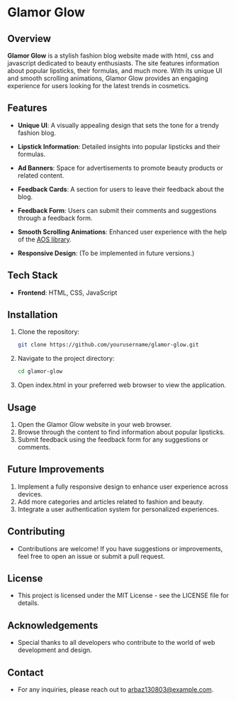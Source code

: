 # Glamor Glow

## Overview
**Glamor Glow** is a stylish fashion blog website made with html, css and javascript dedicated to beauty enthusiasts. The site features information about popular lipsticks, their formulas, and much more. With its unique UI and smooth scrolling animations, Glamor Glow provides an engaging experience for users looking for the latest trends in cosmetics.

## Features
- **Unique UI**: A visually appealing design that sets the tone for a trendy fashion blog.
  
- **Lipstick Information**: Detailed insights into popular lipsticks and their formulas.
  
- **Ad Banners**: Space for advertisements to promote beauty products or related content.
  
- **Feedback Cards**: A section for users to leave their feedback about the blog.
  
- **Feedback Form**: Users can submit their comments and suggestions through a feedback form.
  
- **Smooth Scrolling Animations**: Enhanced user experience with the help of the [AOS library](https://michalsnik.github.io/aos/).

- **Responsive Design**: (To be implemented in future versions.)

## Tech Stack
- **Frontend**: HTML, CSS, JavaScript

## Installation
1. Clone the repository:
   ```bash
   git clone https://github.com/yourusername/glamor-glow.git
2. Navigate to the project directory:
   ```bash
   cd glamor-glow
3. Open index.html in your preferred web browser to view the application.

## Usage
1. Open the Glamor Glow website in your web browser.
2. Browse through the content to find information about popular lipsticks.
3. Submit feedback using the feedback form for any suggestions or comments.

## Future Improvements
1. Implement a fully responsive design to enhance user experience across devices.
2. Add more categories and articles related to fashion and beauty.
3. Integrate a user authentication system for personalized experiences.

## Contributing
- Contributions are welcome! If you have suggestions or improvements, feel free to open an issue or submit a pull request.

## License
- This project is licensed under the MIT License - see the LICENSE file for details.

## Acknowledgements
- Special thanks to all developers who contribute to the world of web development and design.

## Contact
- For any inquiries, please reach out to arbaz130803@example.com.
